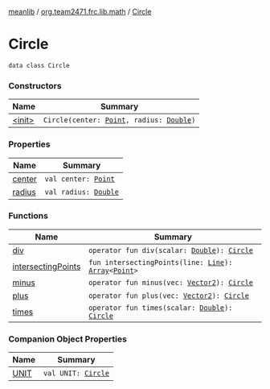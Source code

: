 [meanlib](../../index.md) / [org.team2471.frc.lib.math](../index.md) / [Circle](./index.md)

# Circle

`data class Circle`

### Constructors

| Name | Summary |
|---|---|
| [&lt;init&gt;](-init-.md) | `Circle(center: `[`Point`](../-point/index.md)`, radius: `[`Double`](https://kotlinlang.org/api/latest/jvm/stdlib/kotlin/-double/index.html)`)` |

### Properties

| Name | Summary |
|---|---|
| [center](center.md) | `val center: `[`Point`](../-point/index.md) |
| [radius](radius.md) | `val radius: `[`Double`](https://kotlinlang.org/api/latest/jvm/stdlib/kotlin/-double/index.html) |

### Functions

| Name | Summary |
|---|---|
| [div](div.md) | `operator fun div(scalar: `[`Double`](https://kotlinlang.org/api/latest/jvm/stdlib/kotlin/-double/index.html)`): `[`Circle`](./index.md) |
| [intersectingPoints](intersecting-points.md) | `fun intersectingPoints(line: `[`Line`](../-line/index.md)`): `[`Array`](https://kotlinlang.org/api/latest/jvm/stdlib/kotlin/-array/index.html)`<`[`Point`](../-point/index.md)`>` |
| [minus](minus.md) | `operator fun minus(vec: `[`Vector2`](../-vector2/index.md)`): `[`Circle`](./index.md) |
| [plus](plus.md) | `operator fun plus(vec: `[`Vector2`](../-vector2/index.md)`): `[`Circle`](./index.md) |
| [times](times.md) | `operator fun times(scalar: `[`Double`](https://kotlinlang.org/api/latest/jvm/stdlib/kotlin/-double/index.html)`): `[`Circle`](./index.md) |

### Companion Object Properties

| Name | Summary |
|---|---|
| [UNIT](-u-n-i-t.md) | `val UNIT: `[`Circle`](./index.md) |
